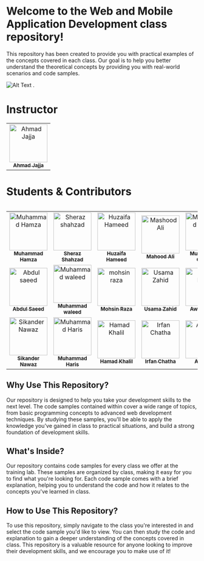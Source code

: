 ﻿# Welcome to the Web and Mobile Application Development class repository!

This repository has been created to provide you with practical examples of the concepts covered in each class. Our goal is to help you better understand the theoretical concepts by providing you with real-world scenarios and code samples.

![Alt Text](https://drive.google.com/file/d/1mk74FAuwqGLdw4B3OkR-gGIgdEcZwBY-/view) .<br />

# Instructor

<table>
    <tbody>
        <tr>
            <td align="center">
                <a href="https://github.com/Ahmadjajja">
                    <img src="https://avatars.githubusercontent.com/u/86593662?v=4" width="100px;" alt="Ahmad Jajja"/>
                    <br />
                    <sub><b>Ahmad Jajja</b></sub>
                </a> 
            </td>
        </tr> 
</tbody>
<table>

# Students & Contributors

<table>
    <tbody>
        <tr>
            <td align="center">
                <a href="https://github.com/MuhammadHamza47">
                    <img src="https://avatars.githubusercontent.com/u/125242529?v=4" width="100px;" alt="Muhammad Hamza"/>
                    <br />
                    <sub><b>Muhammad Hamza</b></sub>
                </a> 
            </td>
            <td align="center">
                <a href="https://github.com/SHERAZSHAHZAD/">
                    <img src="https://avatars.githubusercontent.com/u/119057763?v=4" width="100px;" alt="Sheraz shahzad"/>
                    <br />
                    <sub><b>Sheraz Shahzad</b></sub>
                </a> 
            </td>
            <td align="center">
                <a href="https://github.com/sheikh-huzaifa">
                    <img src="https://avatars.githubusercontent.com/u/123205960?v=4" width="100px;" alt="Huzaifa Hameed"/>
                    <br />
                    <sub><b>Huzaifa Hameed</b></sub>
                </a> 
            </td>
            <td align="center">
                <a href="https://github.com/Mashoodgondal">
                    <img src="https://avatars.githubusercontent.com/u/124273207?v=4" width="100px;" alt="Mashood Ali"/>
                    <br />
                    <sub><b>Mahood Ali</b></sub>
                 </a> 
            </td>
             <td align="center">
                <a href="https://github.com/qasim-you">
                    <img src="https://avatars.githubusercontent.com/u/123858146?v=4" width="100px;" alt="Muhammad Qasim"/>
                    <br />
                    <sub><b>Muhammad Qasim</b></sub>
                 </a> 
            </td>
            <td align="center">
                <a href="https://github.com/MunirRajpoot">
                    <img src="https://avatars.githubusercontent.com/u/113513828?v=4" width="100px;" alt="Munir Rajpoot"/>
                    <br />
                    <sub><b>Munir Rajpoot</b></sub>
                </a> 
            </td>
            <td align="center">
                <a href="https://github.com/Hassamaziz">
                    <img src="https://avatars.githubusercontent.com/u/118983911?v=4" width="100px;" alt="Hassam Aziz"/>
                    <br />
                    <sub><b>Hassam Aziz</b></sub>
                </a> 
            </td>
           <td align="center">
                <a href="https://github.com/ShkHaseeb66">
                    <img src="https://avatars.githubusercontent.com/u/119443688?v=4" width="100px;" alt="Sheikh Haseeb"/>
                    <br />
                    <sub><b>Sheikh Haseeb</b></sub>
                 </a> 
            </td>
        </tr>
        <tr>
            <td align="center">
                <a href="https://github.com/Mr-ASbaloch">
                    <img src="https://avatars.githubusercontent.com/u/123968297?v=4" width="100px;" alt="Abdul saeed"/>
                    <br />
                    <sub><b>Abdul Saeed</b></sub>
                </a> 
            </td> 
            <td align="center">
                <a href="https://github.com/Muhammad-Waled">
                    <img src="https://avatars.githubusercontent.com/u/121124132?v=4" width="100px;" alt="Muhammad waleed"/>
                    <br />
                    <sub><b>Muhammad waleed</b></sub>   
                </a> 
            </td>
             <td align="center">
                <a href="https://github.com/MOHSIN-AB">
                    <img src="https://avatars.githubusercontent.com/u/125199140?v=4" width="100px;" alt="mohsin raza"/>
                    <br />
                    <sub><b>Mohsin Raza</b></sub>
                </a> 
            </td>
            <td align="center">
                <a href="https://github.com/UsamaZahid8080">
                    <img src="https://avatars.githubusercontent.com/u/123262999?v=4" width="100px;" alt="Usama Zahid"/>
                    <br />
                    <sub><b>Usama Zahid</b></sub>
                </a> 
            </td>
              <td align="center">
                <a href="https://github.com/awais-rafiq">
                    <img src="https://avatars.githubusercontent.com/u/124677568?v=4" width="100px;" alt="Awais Rafiq"/>
                    <br />
                    <sub><b>Awais Rafiq</b></sub>
                 </a> 
            </td>
            <td align="center">
                <a href="https://github.com/MirzaMuhammadSaim">
                    <img src="https://avatars.githubusercontent.com/u/123978075?v=4" width="100px;" alt="Hamid Raza"/>
                    <br />
                    <sub><b>Mirza Saim</b></sub>
                </a> 
            </td>
             <td align="center">
                <a href="https://github.com/Abdulrehman272">
                    <img src="https://avatars.githubusercontent.com/u/129932437?v=4" width="100px;" alt="Abdul Rehman"/>
                    <br />
                    <sub><b>Abdul Rehman</b></sub>
                </a> 
            </td>
            <td align="center">
                <a href="https://github.com/SAMMIHAIDER">
                    <img src="https://avatars.githubusercontent.com/u/123710249?v=4" width="100px;" alt="SAMI HAIDER"/>
                    <br />
                    <sub><b>SAMMI HAIDER</b></sub>
                </a> 
            </td>
        </tr>
        <tr>
            <td align="center">
                <a href="https://github.com/JadoGarBhai">
                    <img src="https://avatars.githubusercontent.com/u/121254651?v=4" width="100px;" alt="Sikander Nawaz"/>
                    <br />
                    <sub><b>Sikander Nawaz</b></sub>
                </a> 
            </td>
            <td align="center">
                <a href="https://github.com/Waqar-ul-hasan">
                    <img src="https://avatars.githubusercontent.com/u/122824180?s=400&u=449483a1df9cd03638ff09ed9300d609dcaae681&v=4" width="100px;" alt="Muhammad Haris"/>
                    <br />
                    <sub><b>Muhammad Haris</b></sub>
                </a> 
            </td>
            <td align="center">
                <a href="https://github.com/Hamad-Khalil/SMIT-WMA-6-A-E.git">
                    <img src="https://avatars.githubusercontent.com/u/123974803?v=4" width="100px;" alt="Hamad Khalil"/>
                    <br />
                    <sub><b>Hamad Khalil</b></sub>
                </a> 
            </td>
            <td align="center">
                <a href="https://github.com/IrfanChatha">
                    <img src="https://avatars.githubusercontent.com/u/118846772?v=4" width="100px;" alt="Irfan Chatha"/>
                    <br />
                    <sub><b>Irfan Chatha</b></sub>
                </a> 
            </td>
            <td align="center">
                <a href="https://github.com/Ali-Raza-jutt">
                    <img src="https://avatars.githubusercontent.com/u/94671666?v=4" width="100px;" alt="Ali Raza"/>
                    <br />
                    <sub><b>Ali Raza</b></sub>
                </a> 
            </td>
            <td align="center">
                <a href="https://github.com/bashaar786">
                    <img src="https://avatars.githubusercontent.com/u/125136714?v=4" width="100px;" alt="Bashaar Chohan"/>
                    <br />
                    <sub><b>Bashaar Chohan</b></sub>
                </a> 
            </td>
            <td align="center">
                <a href="https://github.com/hassangulzar1">
                    <img src="https://avatars.githubusercontent.com/u/122821437?v=4" width="100px;" alt="Bashaar Chohan"/>
                    <br />
                    <sub><b>M.Hassan Gulzar</b></sub>
                </a> 
            </td>
            <td align="center">
                <a href="https://github.com/arhamansari11">
                    <img src="https://avatars.githubusercontent.com/u/124850772?v=4" width="100px;" alt="Muhammad Arham"/>
                    <br />
                    <sub><b>Muhammad Arham</b></sub>
                </a> 
            </td>
        </tr>

</tbody>
<table>

## Why Use This Repository?

Our repository is designed to help you take your development skills to the next level. The code samples contained within cover a wide range of topics, from basic programming concepts to advanced web development techniques. By studying these samples, you'll be able to apply the knowledge you've gained in class to practical situations, and build a strong foundation of development skills.

## What's Inside?

Our repository contains code samples for every class we offer at the training lab. These samples are organized by class, making it easy for you to find what you're looking for. Each code sample comes with a brief explanation, helping you to understand the code and how it relates to the concepts you've learned in class.

## How to Use This Repository?

To use this repository, simply navigate to the class you're interested in and select the code sample you'd like to view. You can then study the code and explanation to gain a deeper understanding of the concepts covered in class. This repository is a valuable resource for anyone looking to improve their development skills, and we encourage you to make use of it!
